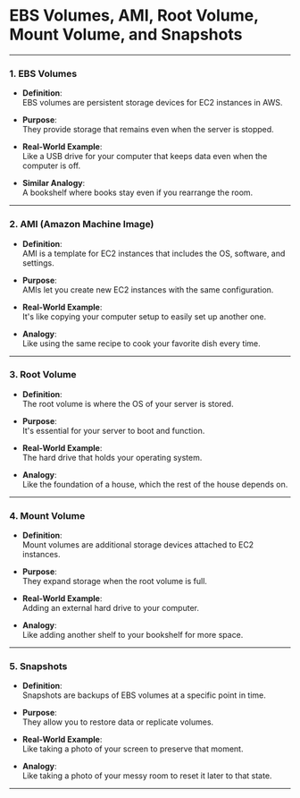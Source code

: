 # EBS Volumes, AMI, Root Volume, Mount Volume, and Snapshots

---

### 1. EBS Volumes

- **Definition**:  
  EBS volumes are persistent storage devices for EC2 instances in AWS.

- **Purpose**:  
  They provide storage that remains even when the server is stopped.

- **Real-World Example**:  
  Like a USB drive for your computer that keeps data even when the computer is off.

- **Similar Analogy**:  
  A bookshelf where books stay even if you rearrange the room.

---

### 2. AMI (Amazon Machine Image)

- **Definition**:  
  AMI is a template for EC2 instances that includes the OS, software, and settings.

- **Purpose**:  
  AMIs let you create new EC2 instances with the same configuration.

- **Real-World Example**:  
  It's like copying your computer setup to easily set up another one.

- **Analogy**:  
  Like using the same recipe to cook your favorite dish every time.

---

### 3. Root Volume

- **Definition**:  
  The root volume is where the OS of your server is stored.

- **Purpose**:  
  It's essential for your server to boot and function.

- **Real-World Example**:  
  The hard drive that holds your operating system.

- **Analogy**:  
  Like the foundation of a house, which the rest of the house depends on.

---

### 4. Mount Volume

- **Definition**:  
  Mount volumes are additional storage devices attached to EC2 instances.

- **Purpose**:  
  They expand storage when the root volume is full.

- **Real-World Example**:  
  Adding an external hard drive to your computer.

- **Analogy**:  
  Like adding another shelf to your bookshelf for more space.

---

### 5. Snapshots

- **Definition**:  
  Snapshots are backups of EBS volumes at a specific point in time.

- **Purpose**:  
  They allow you to restore data or replicate volumes.

- **Real-World Example**:  
  Like taking a photo of your screen to preserve that moment.

- **Analogy**:  
  Like taking a photo of your messy room to reset it later to that state.

---
